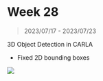 # Week 28

> 2023/07/17 - 2023/07/23

3D Object Detection in CARLA

- Fixed 2D bounding boxes

![](imgs/carla-detection.gif)
